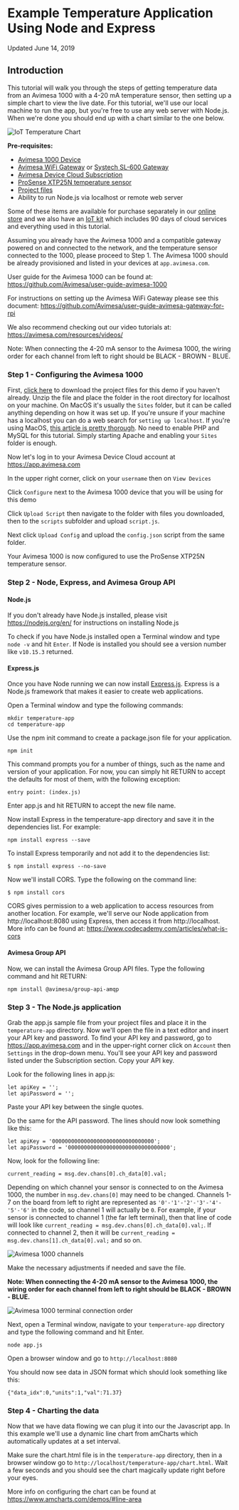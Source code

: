 # Example Temperature Application Using Node and Express
Updated June 14, 2019

## Introduction


This tutorial will walk you through the steps of getting temperature data from an Avimesa 1000 with a 4-20 mA temperature sensor, then setting up a simple chart to view the live date. For this tutorial, we'll use our local machine to run the app, but you're free to use any web server with Node.js. When we're done you should end up with a chart similar to the one below.

<img src="https://avimesa.com/wp-content/uploads/2019/06/IoT-temperature-chart-2.jpg" alt="IoT Temperature Chart" />

<strong>Pre-requisites: </strong>
<ul>
<li><a href="https://shop.avimesa.com/collections/avimesa-hardware/products/avimesa-1000" rel="noopener" target="_blank">Avimesa 1000 Device</a></li>
<li><a href="https://shop.avimesa.com/collections/avimesa-hardware/products/avimesa-gateway" rel="noopener" target="_blank">Avimesa WiFi Gateway</a> or <a href="https://shop.avimesa.com/collections/iot-kits/products/avimesa-systech-cellular-iot-kit" rel="noopener" target="_blank">Systech SL-600 Gateway</a></li>
<li><a href="https://avimesa.com/pricing/">Avimesa Device Cloud Subscription</a></li>
<li><a href="https://www.automationdirect.com/adc/shopping/catalog/process_control_-a-_measurement/temperature_sensors_-a-_transmitters/temperature_transmitters_(integral_sensor)/xtp25n-030-0100c?gclid=Cj0KCQjwxYLoBRCxARIsAEf16-sXauapLQiuSAo-zjVb1voargIQNvacooIPxL0Wnmjy9t43lJfRCaIaAkwkEALw_wcB" rel="noopener" target="_blank">ProSense XTP25N temperature sensor</a></li>
<li><a href="https://avimesa.com/demos/line-chart/temperature-app.zip">Project files</a></li>
<li>Ability to run Node.js via localhost or remote web server</li>
</ul>

Some of these items are available for purchase separately in our <a href="https://shop.avimesa.com" rel="noopener" target="_blank">online store</a> and we also have an <a href="https://shop.avimesa.com/collections/iot-kits/products/avimesa-systech-cellular-iot-kit" rel="noopener" target="_blank">IoT kit</a> which includes 90 days of cloud services and everything used in this tutorial.
 

Assuming you already have the Avimesa 1000 and a compatible gateway powered on and connected to the network, and the temperature sensor connected to the 1000, please proceed to Step 1. The Avimesa 1000 should be already provisioned and listed in your devices at `app.avimesa.com`. 

User guide for the Avimesa 1000 can be found at: <a href="https://github.com/Avimesa/user-guide-avimesa-1000">https://github.com/Avimesa/user-guide-avimesa-1000</a>

For instructions on setting up the Avimesa WiFi Gateway please see this document: <a href="https://github.com/Avimesa/user-guide-avimesa-gateway-for-rpi">https://github.com/Avimesa/user-guide-avimesa-gateway-for-rpi</a>

We also recommend checking out our video tutorials at: <a href="https://avimesa.com/resources/videos/">https://avimesa.com/resources/videos/</a>

Note: When connecting the 4-20 mA sensor to the Avimesa 1000, the wiring order for each channel from left to right should be BLACK - BROWN - BLUE. 


### Step 1 - Configuring the Avimesa 1000

First, <a href="https://avimesa.com/demos/line-chart/temperature-app.zip">click here</a> to download the project files for this demo if you haven't already. Unzip the file and place the folder in the root directory for localhost on your machine. On MacOS it's usually the `Sites` folder, but it can be called anything depending on how it was set up. If you're unsure if your machine has a localhost you can do a web search for `setting up localhost`. If you're using MacOS, <a href="https://websitebeaver.com/set-up-localhost-on-macos-high-sierra-apache-mysql-and-php-7-with-sslhttps">this article is pretty thorough</a>. No need to enable PHP and MySQL for this tutorial. Simply starting Apache and enabling your `Sites` folder is enough. 

Now let's log in to your Avimesa Device Cloud account at <a href="https://app.avimesa.com">https://app.avimesa.com</a>

In the upper right corner, click on your `username` then on `View Devices`

Click `Configure` next to the Avimesa 1000 device that you will be using for this demo

Click `Upload Script` then navigate to the folder with files you downloaded, then to the `scripts` subfolder and upload `script.js`.

Next click `Upload Config` and upload the `config.json` script from the same folder.

Your Avimesa 1000 is now configured to use the ProSense XTP25N temperature sensor.

### Step 2 - Node, Express, and Avimesa Group API

#### Node.js

If you don't already have Node.js installed, please visit <a href="https://nodejs.org/en/" target="_blank">https://nodejs.org/en/</a> for instructions on installing Node.js

To check if you have Node.js installed open a Terminal window and type `node -v` and hit `Enter`. If Node is installed you should see a version number like `v10.15.3` returned.

#### Express.js

Once you have Node running we can now install <a href="https://expressjs.com/" rel="noopener" target="_blank">Express.js</a>. Express is a Node.js framework that makes it easier to create web applications.

Open a Terminal window and type the following commands:

```
mkdir temperature-app
cd temperature-app
```

Use the npm init command to create a package.json file for your application. 

```
npm init
```

This command prompts you for a number of things, such as the name and version of your application. For now, you can simply hit RETURN to accept the defaults for most of them, with the following exception:

```
entry point: (index.js)
```

Enter app.js and hit RETURN to accept the new file name.

Now install Express in the temperature-app directory and save it in the dependencies list. For example:

```
npm install express --save
```
To install Express temporarily and not add it to the dependencies list:

```
$ npm install express --no-save
```
Now we'll install CORS. Type the following on the command line:

```
$ npm install cors
```
CORS gives permission to a web application to access resources from another location. For example, we'll serve our Node application from http://localhost:8080 using Express, then access it from http://localhost. More info can be found at: https://www.codecademy.com/articles/what-is-cors

#### Avimesa Group API

Now, we can install the Avimesa Group API files. Type the following command and hit RETURN:

```
npm install @avimesa/group-api-amqp
```


### Step 3 - The Node.js application

Grab the app.js sample file from your project files and place it in the `temperature-app` directory. Now we'll open the file in a text editor and insert your API key and password. To find your API key and password, go to https://app.avimesa.com and in the upper-right corner click on `Account` then `Settings` in the drop-down menu. You'll see your API key and password listed under the Subscription section. Copy your API key.

Look for the following lines in app.js:

```
let apiKey = '';
let apiPassword = '';
```

Paste your API key between the single quotes.

Do the same for the API password. The lines should now look something like this:

```
let apiKey = '00000000000000000000000000000000';
let apiPassword = '00000000000000000000000000000000';
```
Now, look for the following line:

```
current_reading = msg.dev.chans[0].ch_data[0].val;
```

Depending on which channel your sensor is connected to on the Avimesa 1000, the number in `msg.dev.chans[0]` may need to be changed. Channels 1-7 on the board from left to right are represented as `'0'-'1'-'2'-'3'-'4'-'5'-'6'` in the code, so channel 1 will actually be `0`. For example, if your sensor is connected to channel 1 (the far left terminal), then that line of code will look like `current_reading = msg.dev.chans[0].ch_data[0].val;`. If connected to channel 2, then it will be `current_reading = msg.dev.chans[1].ch_data[0].val;` and so on.

<img src="https://avimesa.com/wp-content/uploads/2019/06/avimesa-1000-channels.jpg" alt="Avimesa 1000 channels" class="aligncenter" />

Make the necessary adjustments if needed and save the file.

**Note: When connecting the 4-20 mA sensor to the Avimesa 1000, the wiring order for each channel from left to right should be BLACK - BROWN - BLUE.**

<img src="https://avimesa.com/wp-content/uploads/2019/06/avimesa-1000-terminal-connection-order.jpg" alt="Avimesa 1000 terminal connection order" class="aligncenter" />

Next, open a Terminal window, navigate to your `temperature-app` directory and type the following command and hit Enter.

```
node app.js
```

Open a browser window and go to `http://localhost:8080`

You should now see data in JSON format which should look something like this:

```
{"data_idx":0,"units":1,"val":71.37}
```


### Step 4 - Charting the data

Now that we have data flowing we can plug it into our the Javascript app. In this example we'll use a dynamic line chart from amCharts which automatically updates at a set interval.

Make sure the chart.html file is in the `temperature-app` directory, then in a browser window go to `http://localhost/temperature-app/chart.html`. Wait a few seconds and you should see the chart magically update right before your eyes.

More info on configuring the chart can be found at <a href="https://www.amcharts.com/demos/#line-area" rel="noopener" target="_blank">https://www.amcharts.com/demos/#line-area</a>
